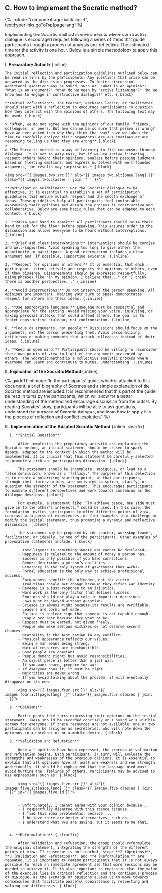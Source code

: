 ## C. How to implement the Socratic method?
{% include "components/go-back.liquid", text:hyperlinks.goToTop[page.lang] %}

Implementing the Socratic method in environments where constructive dialogue is encouraged requires following a series of steps that guide participants through a process of analysis and reflection. The estimated time for the activity is one hour. Below is a simple methodology to apply this approach.

I.  **Preparatory Activity** {.inline}

    The initial reflection and participation guidelines outlined below can be read in turns by the participants. Any questions that arise can be answered as the discussion progresses. To foster discussion, additional questions may be asked, such as: "What is an opinion?" "What is an argument?" "What do we mean by 'active listening'?" "Do we know how to engage in constructive dialogue?" etc. {.block}

    **Initial reflection**: The teacher, workshop leader, or facilitator should start with a reflection to encourage participants to question how they interact with the opinions of others. The following text may be used: {.block}

    > *Often, we do not agree with the opinions of our family, friends, colleagues, or peers. But how can we be so sure that person is wrong? Have we ever asked them why they think that way? Have we taken the time to carefully analyze their arguments? Are our emotions or our reasoning telling us that they are wrong?* {.block}
    >
    > *The Socratic method is a way of learning to find consensus through dialogue. It is not an easy task, but if we use active listening, respect others beyond their opinions, analyze before passing judgment based on fleeting emotions, and express ourselves with well-founded arguments, the results may surprise us.* {.block}

    <img src="{{ images.two.src }}" alt="{{ images.two.alt[page.lang] }}" class="{{ images.two.classes | join: ' ' }}">

    **Participation Guidelines**: For the Socratic dialogue to be effective, it is essential to establish a set of participation guidelines that ensure mutual respect and the smooth exchange of ideas. These guidelines help all participants feel comfortable expressing their opinions and ensure the process is constructive and collaborative. Below are some basic rules that can be adapted to each context: {.block}

    1. **Raise your hand to speak**: All participants should raise their hand to ask for the floor before speaking. This ensures order in the discussion and allows everyone to be heard without interruptions. {.inline}

    2. **Brief and clear interventions:** Interventions should be concise and well-supported. Avoid speaking too long to give others the opportunity to participate. A good intervention includes a clear argument and, if possible, supporting evidence. {.inline}

    3. **Respect for opinions of others:** It is essential that each participant listens actively and respects the opinions of others, even if they disagree. Disagreements should be expressed respectfully, using phrases like "In my opinion, I believe that..." or "I think there is another perspective..." {.inline}

    4. **Avoid interruptions:** Do not interrupt the person speaking. All opinions are important. Waiting your turn to speak demonstrates respect for others and their ideas. {.inline}

    5. **Use appropriate language:** Language must be respectful and appropriate for the setting. Avoid raising your voice, insulting, or making personal attacks that could offend others. The goal is to foster constructive dialogue, not confrontation. {.inline}

    6. **Focus on arguments, not people:** Discussions should focus on the arguments, not the person presenting them. Avoid personalizing criticisms or making comments that attack colleagues instead of their ideas. {.inline}

    7. **Keep an open mind:** Participants should be willing to reconsider their own points of view in light of the arguments presented by others. The Socratic method is a collective analytic process where everyone can learn and contribute to mutual understanding. {.inline}

II. **Explication of the Socratic Method** {.inline}

   {% guideThirdImage "In the participants' guide, which is attached to this document, a brief biography of Socrates and a simple explanation of the Socratic method are included. It is recommended that this part of the guide be read in turns by the participants, which will allow for a better understanding of the method and encourage discussion from the outset. By reading Socrates’ story, participants will be able to ask questions, understand the purpose of Socratic dialogue, and learn how to apply it in the process of reflection and conflict resolution." %}


III.  **Implementation of the Adapted Socratic Method** {.inline .clearfix}

      1. **Initial Question**

          After completing the preparatory activity and explaining the Socratic method, an initial statement should be chosen to spark debate, adapted to the context in which the method will be implemented. It is crucial that this statement be carefully selected to promote a rich and participatory discussion. {.block}

          The statement should be incomplete, ambiguous, or lead to a false conclusion, known as a 'fallacy.' The purpose of this selection is to create a polarizing starting point, so that participants, through their interventions, are motivated to soften, clarify, or question the strength of the statement. This encourages participants to examine different perspectives and work towards consensus as the dialogue develops. {.block}

          For example, a statement like: “To achieve peace, one side must give in to the other’s interests,” could be used. In this case, the formulation invites participants to offer differing points of view, contrast with personal experiences, or find examples that challenge or modify the initial statement, thus promoting a dynamic and reflective discussion. {.block}

          The statement may be proposed by the teacher, workshop leader, facilitator, or ideally, by one of the participants. Other examples of provocative statements include: {.block}

          - Intelligence is something innate and cannot be developed.
          - Happiness is related to the amount of money a person has.
          - Success is only possible if you have connections.
          - Gender determines a person’s abilities.
          - Democracy is the only system of government that works.
          - Formal education is the only way to achieve professional success.
          - Forgiveness benefits the offender, not the victim.
          - Traditions should not change because they define our identity.
          - Revenge is a just response to an injustice.
          - Hard work is the only factor that defines success.
          - Emotions should not play a role in important decisions.
          - Laws must be obeyed without question.
          - Science is always right because its results are verifiable.
          - Leaders are born, not made.
          - Failure is a clear sign that someone is not capable enough.
          - People are poor because they want to be.
          - Respect must be earned, not given freely.
          - People who make serious mistakes do not deserve second chances.
          - Neutrality is the best option in any conflict.
          - Physical appearance reflects our values.
          - Being a man means being strong.
          - Natural resources are inexhaustible.
          - Good people are obedient.
          - People demand rights but avoid responsibilities.
          - An unjust peace is better than a just war.
          - If you want peace, prepare for war.
          - If everyone does it, it must be right.
          - Majorities are never wrong.
          - If you avoid talking about the problem, it will eventually disappear on its own.

          <img src="{{ images.four.src }}" alt="{{ images.four.alt[page.lang] }}" class="{{ images.four.classes | join: ' ' }}">

      2. **Opinions**

          Participants take turns expressing their opinions on the initial statement. These should be recorded concisely on a board or a visible screen for everyone. If these resources are not available, one or two participants can be assigned as secretaries, who will note down the opinions in a notebook or on a mobile device. {.block}

      3. **Validation and Refutation**

          Once all opinions have been expressed, the process of validation and refutation begins. Each participant, in turn, will evaluate the strengths and weaknesses of the previous opinions. It is essential to explain that all opinions have at least one weakness and one strength. Additionally, it should be emphasized that the language used must avoid hurting the  feelings of others. Participants may be advised to use expressions such as: {.block}

          <img src="{{ images.five.src }}" alt="{{ images.five.alt[page.lang] }}" class="{{ images.five.classes | join: ' ' }}" id="{{ images.five.id }}">


          - Unfortunately, I cannot agree with your opinion because...
          - I respectfully disagree with this stance because...
          - I find this idea problematic, because ...
          - I believe there are better alternatives, such as...
          - I understand what you are saying, but it seems to me that…


      4. **Reformulation** {.clearfix}

          After validation and refutation, the group should reformulate the original statement, integrating the strengths of the different points of view. If consensus is not reached, steps **2 (Opinions)**, **3 (Validation and Refutation)**, and **4 (Reformulation)** are repeated. It is important to remind participants that it is not always possible to reach an immediate agreement and that more sessions may be needed to achieve it. It is also important to emphasize that the value of the exercise lies in critical reflection and the continuous process of dialogue, as the exchange of opinions allows us to move towards consensuses that facilitate peaceful coexistence by respecting and valuing our differences. {.block}
